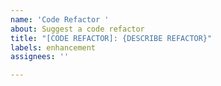 ```yaml
---
name: 'Code Refactor '
about: Suggest a code refactor
title: "[CODE REFACTOR]: {DESCRIBE REFACTOR}"
labels: enhancement
assignees: ''

---
```



